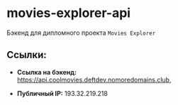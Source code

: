 # movies-explorer-api
Бэкенд для дипломного проекта `Movies Explorer` 

## Ссылки:
* **Ссылка на бэкенд:** https://api.coolmovies.deftdev.nomoredomains.club,

* **Публичный IP:** 193.32.219.218
